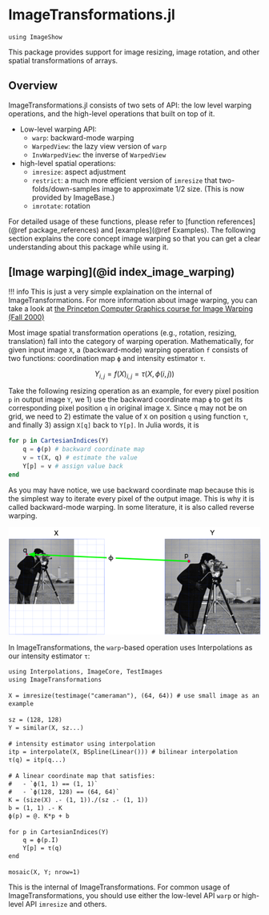 # ImageTransformations.jl

```@setup overview
using ImageShow
```

This package provides support for image resizing, image rotation, and
other spatial transformations of arrays.

## Overview

ImageTransformations.jl consists of two sets of API: the low level warping operations, and the high-level operations that built on top of it.

- Low-level warping API:
  - `warp`: backward-mode warping
  - `WarpedView`: the lazy view version of `warp`
  - `InvWarpedView`: the inverse of `WarpedView`
- high-level spatial operations:
  - `imresize`: aspect adjustment
  - `restrict`: a much more efficient version of `imresize` that two-folds/down-samples image to approximate 1/2 size. (This is now provided by ImageBase.)
  - `imrotate`: rotation

For detailed usage of these functions, please refer to [function references](@ref package_references) and [examples](@ref Examples). The following section explains
the core concept image warping so that you can get a clear understanding about
this package while using it.

## [Image warping](@id index_image_warping)

!!! info
    This is just a very simple explaination on the internal of ImageTransformations. For more information about image warping, you can take a look at [the Princeton Computer Graphics course for Image Warping (Fall 2000)](https://www.cs.princeton.edu/courses/archive/fall00/cs426/lectures/warp/warp.pdf)

Most image spatial transformation operations (e.g., rotation, resizing, translation) fall into the category of warping operation. Mathematically, for given input image `X`, a (backward-mode) warping operation `f` consists of two functions: coordination map `ϕ` and intensity estimator `τ`.

```math
Y_{i,j} = f(X)_{i, j} = τ(X, ϕ(i, j))
```

Take the following resizing operation as an example, for every pixel position `p` in output image `Y`, we 1) use the backward coordinate map `ϕ` to get its corresponding pixel position `q` in original image `X`. Since `q` may not be on grid, we need to 2) estimate the value of `X` on position `q` using function `τ`, and finally 3) assign `X[q]` back to `Y[p]`. In Julia words, it is

```julia
for p in CartesianIndices(Y)
    q = ϕ(p) # backward coordinate map
    v = τ(X, q) # estimate the value
    Y[p] = v # assign value back
end
```

As you may have notice, we use backward coordinate map because this is the simplest way to iterate every pixel of the output image. This is why it is called backward-mode warping. In some literature, it is also called reverse warping.

![warp resize demo](assets/warp_resize.png)

In ImageTransformations, the `warp`-based operation uses Interpolations as our intensity estimator `τ`:

```@example overview
using Interpolations, ImageCore, TestImages
using ImageTransformations

X = imresize(testimage("cameraman"), (64, 64)) # use small image as an example

sz = (128, 128)
Y = similar(X, sz...)

# intensity estimator using interpolation
itp = interpolate(X, BSpline(Linear())) # bilinear interpolation
τ(q) = itp(q...)

# A linear coordinate map that satisfies:
#   - `ϕ(1, 1) == (1, 1)`
#   - `ϕ(128, 128) == (64, 64)`
K = (size(X) .- (1, 1))./(sz .- (1, 1))
b = (1, 1) .- K
ϕ(p) = @. K*p + b

for p in CartesianIndices(Y)
    q = ϕ(p.I)
    Y[p] = τ(q)
end

mosaic(X, Y; nrow=1)
```

This is the internal of ImageTransformations. For common usage of ImageTransformations, you should use either the low-level API `warp` or
high-level API `imresize` and others.
